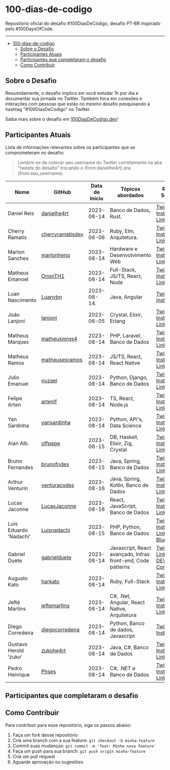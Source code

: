 # 100-dias-de-codigo

Repositório oficial do desafio #100DiasDeCódigo, desafio PT-BR inspirado pelo #100DaysOfCode.

---

- [100-dias-de-codigo](#100-dias-de-codigo)
  - [Sobre o Desafio](#sobre-o-desafio)
  - [Participantes Atuais](#participantes-atuais)
  - [Participantes que completaram o desafio](#participantes-que-completaram-o-desafio)
  - [Como Contribuir](#como-contribuir)

## Sobre o Desafio

Resumidamente, o desafio implica em você estudar 1h por dia e documentar sua jornada no Twitter. Também foca em conexões e interações com pessoas que estão no mesmo desafio pesquisando a hashtag "#100DiasDeCodigo" no Twitter.

Saiba mais sobre o desafio em [100DiasDeCodigo.dev](https://100diasdecodigo.dev)!

## Participantes Atuais

Lista de informações relevantes sobre os participantes que se comprometeram no desafio:

> Lembre-se de colocar seu username do Twitter corretamente na aba "tweets do desafio" trocando o (from:danielhe4rt) pra (from:seu_username).


| Nome                   | GitHub                                                  | Data de Inicio | Tópicos abordados                                           | Redes Sociais                                                                                                                                                                                                            | Tweets do Desafio                                                                                                   |
| ---------------------- | ------------------------------------------------------- | -------------- | ----------------------------------------------------------- | ------------------------------------------------------------------------------------------------------------------------------------------------------------------------------------------------------------------------ | ------------------------------------------------------------------------------------------------------------------- |
| Daniel Reis            | [danielhe4rt](https://github.com/danielhe4rt)           | 2023-08-14     | Banco de Dados, Rust.                                       | [Twitter](https://twitter.com/danielhe4rt) [Instagram](https://instagram.com/danielhe4rt) [LinkedIn](https://linkedin.com/in/danielheart)                                                                                | [Clique Aqui](<https://twitter.com/search?q=(from:danielhe4rt)+(%23100diasdecodigo)&src=typed_query&f=live>)        |
| Cherry Ramatis         | [cherryramatisdev](https://github.com/cherryramatisdev) | 2023-06-06     | Ruby, Elm, Arquitetura.                                     | [Twitter](https://twitter.com/cherry_ramatis) [Instagram](https://instagram.com/cherry.ramatis) [LinkedIn](https://linkedin.com/in/cherryramatis)                                                                        | [Clique Aqui](<https://twitter.com/search?q=(from:cherry_ramatis)+(%23100diasdecodigo)&src=typed_query&f=live>)     |
| Marlon Sanches         | [marlonhenq](https://github.com/MarlonHenq)             | 2023-08-14     | Hardware e Desenvolvimento Web                              | [Twitter](https://twitter.com/MarlonHenq) [Instagram](https://www.instagram.com/marlonhenq/) [LinkedIn](https://www.linkedin.com/in/marlonhenq/)                                                                         | [Clique Aqui](https://twitter.com/MarlonHenq/status/1691180854607773696)                                            |
| Matheus Emanoel        | [OrionTH1](https://github.com/OrionTH1)                 | 2023-08-14     | Full-Stack, JS/TS, React, Node                              | [Twitter](https://twitter.com/OrionTH1) [Instagram](https://www.instagram.com/matheusemanoeloficial/) [LinkedIn](https://www.linkedin.com/in/matheusemanoeldev/)                                                         | [Clique Aqui](<https://twitter.com/search?q=(from:OrionTH1)+(%23100diasdecodigo)&src=typed_query&f=live>)           |
| Luan Nascimento        | [Luanvbn](https://github.com/Luanvbn)                   | 2023-08-14.    | Java, Angular                                               | [Twitter](https://twitter.com/luanvbn)  [Instagram](https://www.instagram.com/luanvbn/)                                                                                                                                  | [Clique Aqui](<https://twitter.com/search?q=(from:luanvbn)+(%23100diasdecodigo)&src=typed_query&f=live>)            |
| João Lanjoni           | [lanjoni](https://github.com/lanjoni)                   | 2023-06-05     | Crystal, Elixir, Erlang                                     | [Twitter](https://twitter.com/gutolanjoni) [Instagram](https://www.instagram.com/gutolanjoni) [LinkedIn](https://www.linkedin.com/in/lanjoni)                                                                            | [Clique Aqui](<https://twitter.com/search?q=(from:gutolanjoni)+(%23100diasdecodigo)&src=typed_query&f=live>)        |
| Matheus Marques        | [matheusmrqs4](https://github.com/matheusmrqs4)         | 2023-08-14     | PHP, Laravel, Banco de Dados                                | [Twitter](https://twitter.com/m_mrqsphp) [Instagram](https://www.instagram.com/m.marqs1/) [LinkedIn](https://www.linkedin.com/in/mmarqs1/)                                                                               | [Clique Aqui](<https://twitter.com/search?q=(from:m_mrqsphp)+(%23100diasdecodigo)&src=typed_query&f=live>)          |
| Matheus Ramos          | [matheusesramos](https://github.com/matheusesramos)     | 2023-08-14     | JS/TS, React, React Native                                  | [Twitter](https://twitter.com/matheusesramos) [Instagram](https://www.instagram.com/matheusesramos) [LinkedIn](https://www.linkedin.com/in/matheusesramos)                                                               | [Clique Aqui](<https://twitter.com/matheusesramos/status/1691259921466068992>)                                      |
| Julio Emanuel          | [nuzael](https://github.com/nuzael)                     | 2023-08-14     | Python, Django, Banco de Dados                              | [Twitter](https://twitter.com/nuzzael) [Instagram](https://www.instagram.com/nuzael/) [LinkedIn](https://www.linkedin.com/in/nuzael/)                                                                                    | [Clique Aqui](<https://twitter.com/search?q=(from:nuzzael)+(%23100diasdecodigo)&src=typed_query&f=live>)            |
| Felipe Arten           | [artenlf](https://github.com/artenlf)                   | 2023-08-14     | TS, React, Node.js                                          | [Twitter](https://twitter.com/artenlf) [Instagram](https://www.instagram.com/arten_lf) [LinkedIn](https://www.linkedin.com/in/artenlf)                                                                                   | [Clique Aqui](<https://twitter.com/artenlf/status/1691258774915276800>)                                             |  |  |  |
| Yan Sardinha           | [yansardinha](https://github.com/YanSardinha)           | 2023-08-14     | Python, API's, Data Science                                 | [Twitter](https://twitter.com/YanSardinha2) [Instagram](https://www.instagram.com/yansardinhaa)  [LinkedIn](https://www.linkedin.com/in/yan-sardinha/)                                                                   | [Clique Aqui](https://twitter.com/search?q=(%23100DiasDeCodigo)%20(from%3Ayansardinha2)&src=typed_query)            |  |  |  |  |
| Alan Alb.              | [offpepe](https://github.com/offpepe)                   | 2023-08-15     | DB, Haskell, Elixir, Zig, Crystal                           | [Twitter](https://twitter.com/Offplayer_G) [Instagram](https://www.instagram.com/alanalbuquerq/)  [LinkedIn](https://www.linkedin.com/in/alanalbuquerq/)                                                                 | [Clique Aqui](https://twitter.com/Offplayer_G/status/1691554189984268647)                                           |  |  |  |
| Bruno Fernandes        | [brunofndes](https://github.com/brunofndes)             | 2023-08-15     | Java, Spring, Banco de Dados                                | [Twitter](https://twitter.com/djangouncheind) [Instagram](https://www.instagram.com/brunofndes/)  [LinkedIn](https://www.linkedin.com/in/brunofndes/)                                                                    | [Clique Aqui](https://twitter.com/search?q=(%23100DiasDeCodigo)%20(from%3Adjangouncheind)&src=typed_query&f=top)    |  |  |  |  |
| Arthur Venturin        | [venturacodes](https://github.com/venturacodes)         | 2023-08-16     | Java, Spring, Kotlin, Banco de Dados                        | [Twitter](https://twitter.com/arthurvento) [Instagram](https://www.instagram.com/venturacodes/)  [LinkedIn](https://www.linkedin.com/in/venturacodes/)                                                                   | [Clique Aqui](https://twitter.com/search?q=(from:arthurvento)+(%23100diasdecodigo)&src=typed_query&f=live)          |  |  |  |  |
| Lucas Jaconne          | [LucasJaconne](https://github.com/LucasJaconne)         | 2023-08-16     | React, JavaScript, Banco de Dados                           | [Twitter](https://twitter.com/jaconne_lucas) [Instagram](https://www.instagram.com/lucas.jaconne/)  [LinkedIn](https://www.linkedin.com/in/lucas-jaconne-martins-70800419b/)                                             | [Clique Aqui](https://twitter.com/search?q=(from:jaconne_lucas)+(%23100diasdecodigo)&src=typed_query&f=live)        |  |  |  |  |
| Luis Eduardo 'Nadachi' | [Luisnadachi](https://github.com/Luisnadachi)           | 2023-08-15     | PHP, Python, Banco de Dados                                 | [Twitter](https://twitter.com/Luis_Nadachi) [Instagram](https://www.instagram.com/luis_nadachi/)  [LinkedIn](https://www.linkedin.com/in/luis-eduardo-teixeira/) [Bluesky](https://bsky.app/profile/nadachi.bsky.social) | [Clique Aqui](https://twitter.com/search?q=(%23100DiasDeCodigo)%20(from%3ALuis_Nadachi)&src=typed_query&f=top)      |  |  |  |  |
| Gabriel Duete          | [gabrielduete](https://github.com/gabrielduete)         | 2023-08-14     | Javascript, React avançado, Infras front-end, Code patterns | [Twitter](https://twitter.com/GabrielDuetee) [LinkedIn](https://www.linkedin.com/in/gabrielduete/) [DEV Community](https://dev.to/gabrielduete)                                                                          | [Clique Aqui](https://twitter.com/GabrielDuetee/status/1691111958370799616)                                         |  |  |  |  |
| Augusto Kato           | [harkato](https://github.com/harkato)                   | 2023-08-14     | Ruby, Full-Stack                                            | [Twitter](https://twitter.com/harkatos) [Instagram](https://instagram.com/august.kt) [LinkedIn](https://linkedin.com/in/augusto-kato)                                                                                    | [Clique Aqui](<https://twitter.com/search?q=(from:harkatos)+(%23100diasdecodigo)&src=typed_query&f=live>)           |
| Jefté Martins          | [jeftemartins](https://github.com/jeftemartins)         | 2023-08-14     | C#, .Net, Angular, React Native, Arquitetura                | [Twitter](https://twitter.com/jetfemartins) [Instagram](https://instagram.com/jeftemartins) [LinkedIn](https://linkedin.com/in/jeftemartins)                                                                             | [Clique Aqui](<https://twitter.com/search?q=(from:jetfemartins)+(%23100diasdecodigo)&src=typed_query&f=live>)       |
| Diego Corredeira       | [diegocorredeira](https://github.com/diegocorredeira)   | 2023-08-14     | Python, Banco de dados, Javascript                          | [Twitter](https://twitter.com/ghostfacedabxd) [Instagram](https://instagram.com/diegocorredeira)                                                                                                                         | [Clique Aqui](<https://twitter.com/search?q=(from%3Aghostfacedabxd)%20(%23100diasdecodigo)&src=typed_query&f=live>) |
| Gustavo Herold 'zuko'  | [zukohe4rt](https://github.com/zukohe4rt)               | 2023-08-14     | Java, C#, Banco de Dados                                    | [Twitter](https://twitter.com/zukohe4rt) [Instagram](https://www.instagram.com/gu.herold/)  [LinkedIn](https://www.linkedin.com/in/gustavo-herold-bender/)                                                               | [Clique Aqui](https://twitter.com/search?q=(from%3Azukohe4rt)%20(%23100diasdecodigo)&src=typed_query&f=live)        |  |  |  |  |
| Pedro Henrique         | [Phses](https://github.com/Phses)                       | 2023-08-14     | C#, .NET e Banco de Dados                                   | [Twitter](https://twitter.com/Phsouzaesilva) [Instagram](https://www.instagram.com/)  [LinkedIn](https://www.linkedin.com/in/pedro-henrique-souza-e-silva-1aa51115a/)                                                    | [Clique Aqui](https://twitter.com/search?q=(from%3APhsouzaesilva)%20(%23100diasdecodigo)&src=typed_query&f=live)    |  |  |  |  |

## Participantes que completaram o desafio

## Como Contribuir

Para contribuir para esse repositório, siga os passos abaixo:

1. Faça um fork desse repositório
2. Crie uma branch com a sua feature: `git checkout -b minha-feature`
3. Commit suas mudanças: `git commit -m 'feat: Minha nova feature'`
4. Faça um push para sua branch: `git push origin minha-feature`
5. Crie um pull request
6. Aguarde aprovação ou sugestões
